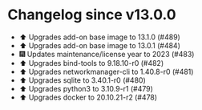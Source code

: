 # Changelog since v13.0.0
- ⬆️ Upgrades add-on base image to 13.1.0 (#489) 
- ⬆️ Upgrades add-on base image to 13.0.1 (#484) 
- 🎆 Updates maintenance/license year to 2023 (#483) 
- ⬆️ Upgrades bind-tools to 9.18.10-r0 (#482) 
- ⬆️ Upgrades networkmanager-cli to 1.40.8-r0 (#481) 
- ⬆️ Upgrades sqlite to 3.40.1-r0 (#480) 
- ⬆️ Upgrades python3 to 3.10.9-r1 (#479) 
- ⬆️ Upgrades docker to 20.10.21-r2 (#478) 
